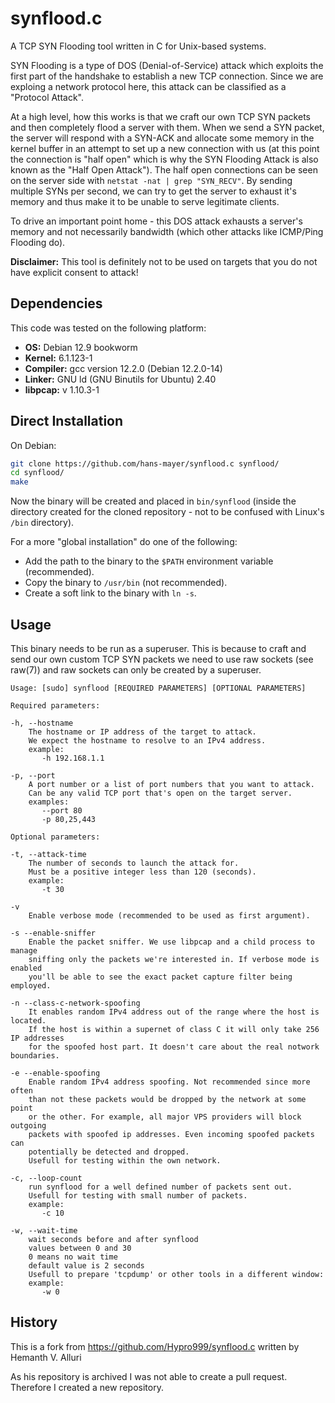 # synflood.c

A TCP SYN Flooding tool written in C for Unix-based systems.

SYN Flooding is a type of DOS (Denial-of-Service) attack which exploits the
first part of the handshake to establish a new TCP connection. Since we are
exploing a network protocol here, this attack can be classified as a
"Protocol Attack".

At a high level, how this works is that we craft our own TCP SYN packets and
then completely flood a server with them. When we send a SYN packet, the
server will respond with a SYN-ACK and allocate some memory in the kernel
buffer in an attempt to set up a new connection with us (at this point the
connection is "half open" which is why the SYN Flooding Attack is also
known as the "Half Open Attack"). The half open connections can be seen on
the server side with `netstat -nat | grep "SYN_RECV"`. By sending multiple
SYNs per second, we can try to get the server to exhaust it's memory and thus
make it to be unable to serve legitimate clients.

To drive an important point home - this DOS attack exhausts a server's memory
and not necessarily bandwidth (which other attacks like ICMP/Ping Flooding do).

**Disclaimer:** This tool is definitely not to be used on targets
that you do not have explicit consent to attack!


## Dependencies
This code was tested on the following platform:
- **OS:** Debian 12.9 bookworm 
- **Kernel:** 6.1.123-1
- **Compiler:** gcc version 12.2.0 (Debian 12.2.0-14) 
- **Linker:** GNU ld (GNU Binutils for Ubuntu) 2.40
- **libpcap:** v 1.10.3-1 


## Direct Installation
On Debian:
```bash
git clone https://github.com/hans-mayer/synflood.c synflood/ 
cd synflood/
make
```

Now the binary will be created and placed in `bin/synflood` (inside the
directory created for the cloned repository - not to be confused with
Linux's `/bin` directory).

For a more "global installation" do one of the following:
- Add the path to the binary to the `$PATH` environment variable (recommended).
- Copy the binary to `/usr/bin` (not recommended).
- Create a soft link to the binary with `ln -s`.


## Usage
This binary needs to be run as a superuser. This is because to craft and send
our own custom TCP SYN packets we need to use raw sockets (see raw(7)) and
raw sockets can only be created by a superuser.



```
Usage: [sudo] synflood [REQUIRED PARAMETERS] [OPTIONAL PARAMETERS]

Required parameters:

-h, --hostname
    The hostname or IP address of the target to attack. 
    We expect the hostname to resolve to an IPv4 address.
    example: 
       -h 192.168.1.1  

-p, --port
    A port number or a list of port numbers that you want to attack. 
    Can be any valid TCP port that's open on the target server. 
    examples: 
       --port 80 
       -p 80,25,443 

Optional parameters:

-t, --attack-time
    The number of seconds to launch the attack for. 
    Must be a positive integer less than 120 (seconds).  
    example: 
       -t 30 

-v
    Enable verbose mode (recommended to be used as first argument).

-s --enable-sniffer
    Enable the packet sniffer. We use libpcap and a child process to manage
    sniffing only the packets we're interested in. If verbose mode is enabled
    you'll be able to see the exact packet capture filter being employed.

-n --class-c-network-spoofing
    It enables random IPv4 address out of the range where the host is located.
    If the host is within a supernet of class C it will only take 256 IP addresses 
    for the spoofed host part. It doesn't care about the real notwork boundaries. 

-e --enable-spoofing
    Enable random IPv4 address spoofing. Not recommended since more often
    than not these packets would be dropped by the network at some point
    or the other. For example, all major VPS providers will block outgoing
    packets with spoofed ip addresses. Even incoming spoofed packets can
    potentially be detected and dropped. 
    Usefull for testing within the own network. 

-c, --loop-count
    run synflood for a well defined number of packets sent out. 
    Usefull for testing with small number of packets. 
    example: 
       -c 10 

-w, --wait-time
    wait seconds before and after synflood 
    values between 0 and 30 
    0 means no wait time 
    default value is 2 seconds  
    Usefull to prepare 'tcpdump' or other tools in a different window: 
    example: 
       -w 0 
```

## History 
This is a fork from https://github.com/Hypro999/synflood.c 
written by Hemanth V. Alluri 

As his repository is archived I was not able to create a pull request.
Therefore I created a new repository. 
